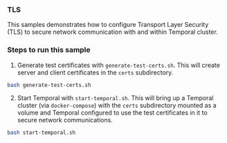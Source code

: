 ### TLS

This samples demonstrates how to configure Transport Layer Security (TLS) to secure network communication with and within Temporal cluster.

### Steps to run this sample

1. Generate test certificates with `generate-test-certs.sh`. This will create server and client certificates in the `certs` subdirectory.

```bash
bash generate-test-certs.sh
```

2. Start Temporal with `start-temporal.sh`. This will bring up a Temporal cluster (via `docker-compose`) with the `certs` subdirectory mounted as a volume and Temporal configured to use the test certificates in it to secure network communications.

```bash
bash start-temporal.sh
```


